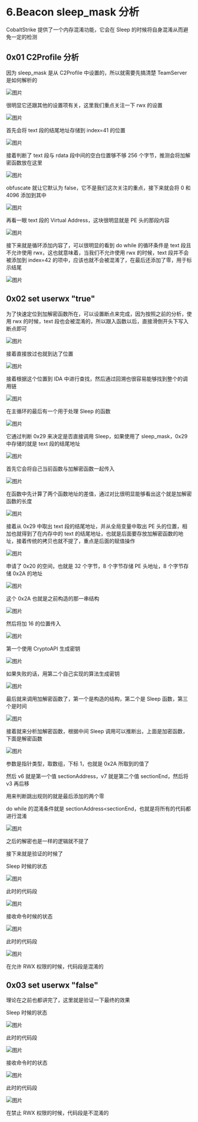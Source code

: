 # 6.Beacon sleep\_mask 分析

CobaltStrike 提供了一个内存混淆功能，它会在 Sleep 的时候将自身混淆从而避免一定的检测

## 0x01 C2Profile 分析

因为 sleep\_mask 是从 C2Profile 中设置的，所以就需要先搞清楚 TeamServer 是如何解析的

![图片](https://img-blog.csdnimg.cn/img\_convert/693ee0a81718d2ad2c2d3aa80f710049.png)

很明显它还跟其他的设置项有关，这里我们重点关注一下 rwx 的设置

![图片](https://img-blog.csdnimg.cn/img\_convert/2424c7ac54e0035084bbff5c763d305a.png)

首先会将 text 段的结尾地址存储到 index=41 的位置

![图片](https://img-blog.csdnimg.cn/img\_convert/92ea418584747c88aefd5c5d623d90da.png)

接着判断了 text 段与 rdata 段中间的空白位置够不够 256 个字节，推测会将加解密函数放在这里

![图片](https://img-blog.csdnimg.cn/img\_convert/4e26db005f3495b096a730c9887ba6e8.png)

obfuscate 就让它默认为 false，它不是我们这次关注的重点，接下来就会将 0 和 4096 添加到其中

![图片](https://img-blog.csdnimg.cn/img\_convert/d7e9f149c5b918ed058171d5bc2c0ab2.png)

再看一眼 text 段的 Virtual Address，这块很明显就是 PE 头的那段内容

![图片](https://img-blog.csdnimg.cn/img\_convert/48d5d4ed2095143f291b94960b563298.png)

接下来就是循环添加内容了，可以很明显的看到 do while 的循环条件是 text 段且不允许使用 rwx，这也就意味着，当我们不允许使用 rwx 的时候，text 段并不会被添加到 index=42 的项中，应该也就不会被混淆了，在最后还添加了零，用于标示结尾

![图片](https://img-blog.csdnimg.cn/img\_convert/f81bc79b58a1c9b4a25dde6cd46cf284.png)

## 0x02 set userwx "true"

为了快速定位到加解密函数所在，可以设置断点来完成，因为按照之前的分析，使用 rwx 的时候，text 段也会被混淆的，所以跟入函数以后，直接滑倒开头下写入断点即可

![图片](https://img-blog.csdnimg.cn/img\_convert/9b1f49ab6ff67fdc259626bccd8b8bba.png)

接着直接放过也就到达了位置

![图片](https://img-blog.csdnimg.cn/img\_convert/352543e3cec7046a8623a21888376f12.png)

接着根据这个位置到 IDA 中进行查找，然后通过回溯也很容易能够找到整个的调用链

![图片](https://img-blog.csdnimg.cn/img\_convert/3faa98fd20afa32adf61a1c1579fd086.png)

在主循环的最后有一个用于处理 Sleep 的函数

![图片](https://img-blog.csdnimg.cn/img\_convert/dca9781091a09d66abe5e9411b31bfad.png)

它通过判断 0x29 来决定是否直接调用 Sleep，如果使用了 sleep\_mask，0x29 中存储的就是 text 段的结尾地址

![图片](https://img-blog.csdnimg.cn/img\_convert/8040f2e50a4ff4391a553136ee40aa4c.png)

首先它会将自己当前函数与加解密函数一起传入

![图片](https://img-blog.csdnimg.cn/img\_convert/6ec0f101b5adb5c3dde941081ac17c21.png)

在函数中先计算了两个函数地址的差值，通过对比很明显能够看出这个就是加解密函数的长度

![图片](https://img-blog.csdnimg.cn/img\_convert/25311fcfe376037f8c8f52ff0e3cb7ad.png)

接着从 0x29 中取出 text 段的结尾地址，并从全局变量中取出 PE 头的位置，相加也就得到了在内存中的 text 的结尾地址，也就是后面要存放加解密函数的地址，接着传统的拷贝也就不提了，重点是后面的赋值操作

![图片](https://img-blog.csdnimg.cn/img\_convert/2c04e622c315e74642c9b8bd40633c91.png)

申请了 0x20 的空间，也就是 32 个字节，8 个字节存储 PE 头地址，8 个字节存储 0x2A 的地址

![图片](https://img-blog.csdnimg.cn/img\_convert/d02efdae25fdd12bd223789c61a9a602.png)

这个 0x2A 也就是之前构造的那一串结构

![图片](https://img-blog.csdnimg.cn/img\_convert/0b0b56196807b899d0e9c43bf393b974.png)

然后将加 16 的位置传入

![图片](https://img-blog.csdnimg.cn/img\_convert/ee91cb7b4389b7506c104ef8e5310390.png)

第一个使用 CryptoAPI 生成密钥

![图片](https://img-blog.csdnimg.cn/img\_convert/e9ff7503540c61557f5c66a7af442876.png)

如果失败的话，用第二个自己实现的算法生成密钥

![图片](https://img-blog.csdnimg.cn/img\_convert/a17f6d49578ea20a3cc9d303cb4613ab.png)

最后就来调用加解密函数了，第一个是构造的结构，第二个是 Sleep 函数，第三个是时间

![图片](https://img-blog.csdnimg.cn/img\_convert/4fe37e5a2ab4a29cd6cf43ad7ca2f39d.png)

接着就来分析加解密函数，根据中间 Sleep 调用可以推断出，上面是加密函数，下面是解密函数

![图片](https://img-blog.csdnimg.cn/img\_convert/3819a6b522cfb60f55d08baa058c904c.png)

参数是指针类型，取数组，下标 1，也就是 0x2A 所取到的值了

然后 v6 就是第一个值 sectionAddress，v7 就是第二个值 sectionEnd，然后将 v3 再后移

用来判断跳出规则的就是最后添加的两个零

do while 的混淆条件就是 sectionAddress\<sectionEnd，也就是将所有的代码都进行混淆

![图片](https://img-blog.csdnimg.cn/img\_convert/def08c1d2b87b391e07d48f9360b0f35.png)

之后的解密也是一样的逻辑就不提了

接下来就是验证的时候了

Sleep 时候的状态

![图片](https://img-blog.csdnimg.cn/img\_convert/52f1bea451972d42dc212396be72bd27.png)

此时的代码段

![图片](https://img-blog.csdnimg.cn/img\_convert/68a8061a20acda1dbb4c0e792eb2b5b7.png)

接收命令时候的状态

![图片](https://img-blog.csdnimg.cn/img\_convert/82b71368dff1b2b3fa24e3acadfbad23.png)

此时的代码段

![图片](https://img-blog.csdnimg.cn/img\_convert/70848d8dd8e12023069d76fce0c12944.png)

在允许 RWX 权限的时候，代码段是混淆的

## 0x03 set userwx "false"

理论在之前也都讲完了，这里就是验证一下最终的效果

Sleep 时候的状态

![图片](https://img-blog.csdnimg.cn/img\_convert/1df73488ee2f27bcb2ae1164ae8646a6.png)

此时的代码段

![图片](https://img-blog.csdnimg.cn/img\_convert/13a298ad8c515492b6b202b2a100fb71.png)

接收命令时的状态

![图片](https://img-blog.csdnimg.cn/img\_convert/7c38c9de15b87ada6a0157aaafb9cf55.png)

此时的代码段

![图片](https://img-blog.csdnimg.cn/img\_convert/4b9fc362e2485b7fd8c7976a85fe51a7.png)

在禁止 RWX 权限的时候，代码段是不混淆的
